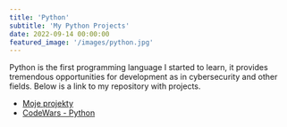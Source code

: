 ```yaml
---
title: 'Python'
subtitle: 'My Python Projects'
date: 2022-09-14 00:00:00
featured_image: '/images/python.jpg'
---
```



Python is the first programming language I started to learn, it provides tremendous opportunities for development as in cybersecurity and other fields. 
Below is a link to my repository with projects.

* [Moje projekty]([https://tryhackme.com/p/ITronin](https://github.com/raph-ostrovsky/python))
* [CodeWars - Python]([https://tryhackme.com/p/ITronin](https://github.com/raph-ostrovsky/code_wars_python))




